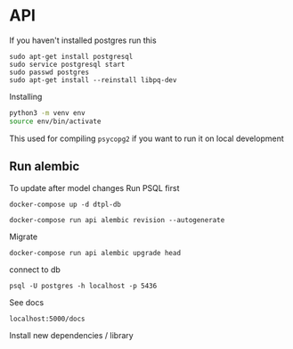 # API

If you haven't installed postgres run this
```
sudo apt-get install postgresql
sudo service postgresql start
sudo passwd postgres
sudo apt-get install --reinstall libpq-dev
```

Installing
```bash
python3 -m venv env
source env/bin/activate

```

This used for compiling `psycopg2` if you want to run it on local development

## Run alembic
To update after model changes
Run PSQL first
```
docker-compose up -d dtpl-db
```

```
docker-compose run api alembic revision --autogenerate
```
Migrate
```
docker-compose run api alembic upgrade head
```

connect to db
```
psql -U postgres -h localhost -p 5436
```

See docs
```
localhost:5000/docs
```

Install new dependencies / library
```